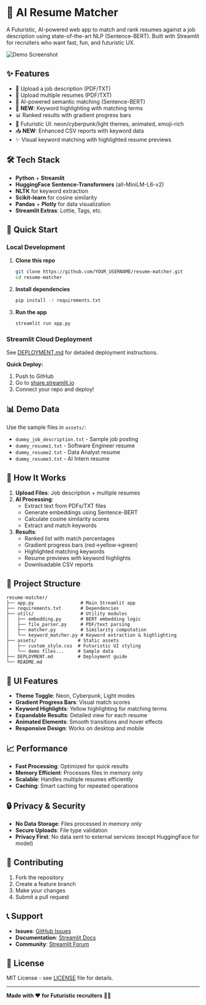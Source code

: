 # 🚀 AI Resume Matcher

A Futuristic, AI-powered web app to match and rank resumes against a job description using state-of-the-art NLP (Sentence-BERT). Built with Streamlit for recruiters who want fast, fun, and futuristic UX.

![Demo Screenshot](assets/demo_screenshot.png)

## ✨ Features
- 🧠 Upload a job description (PDF/TXT)
- 📄 Upload multiple resumes (PDF/TXT)
- 🤖 AI-powered semantic matching (Sentence-BERT)
- 🎯 **NEW**: Keyword highlighting with matching terms
- 📊 Ranked results with gradient progress bars
- 🎨 Futuristic UI: neon/cyberpunk/light themes, animated, emoji-rich
- 📥 **NEW**: Enhanced CSV reports with keyword data
- ✨ Visual keyword matching with highlighted resume previews

## 🛠️ Tech Stack
- **Python** + **Streamlit**
- **HuggingFace Sentence-Transformers** (all-MiniLM-L6-v2)
- **NLTK** for keyword extraction
- **Scikit-learn** for cosine similarity
- **Pandas** + **Plotly** for data visualization
- **Streamlit Extras**: Lottie, Tags, etc.

## 🚀 Quick Start

### Local Development
1. **Clone this repo**
   ```bash
   git clone https://github.com/YOUR_USERNAME/resume-matcher.git
   cd resume-matcher
   ```

2. **Install dependencies**
   ```bash
   pip install -r requirements.txt
   ```

3. **Run the app**
   ```bash
   streamlit run app.py
   ```

### Streamlit Cloud Deployment
See [DEPLOYMENT.md](DEPLOYMENT.md) for detailed deployment instructions.

**Quick Deploy:**
1. Push to GitHub
2. Go to [share.streamlit.io](https://share.streamlit.io)
3. Connect your repo and deploy!

## 📊 Demo Data
Use the sample files in `assets/`:
- `dummy_job_description.txt` - Sample job posting
- `dummy_resume1.txt` - Software Engineer resume
- `dummy_resume2.txt` - Data Analyst resume  
- `dummy_resume3.txt` - AI Intern resume

## 🎯 How It Works

1. **Upload Files**: Job description + multiple resumes
2. **AI Processing**: 
   - Extract text from PDFs/TXT files
   - Generate embeddings using Sentence-BERT
   - Calculate cosine similarity scores
   - Extract and match keywords
3. **Results**: 
   - Ranked list with match percentages
   - Gradient progress bars (red→yellow→green)
   - Highlighted matching keywords
   - Resume previews with keyword highlights
   - Downloadable CSV reports

## 📁 Project Structure
```
resume-matcher/
├── app.py                 # Main Streamlit app
├── requirements.txt       # Dependencies
├── utils/                 # Utility modules
│   ├── embedding.py       # BERT embedding logic
│   ├── file_parser.py     # PDF/text parsing
│   ├── matcher.py         # Similarity computation
│   └── keyword_matcher.py # Keyword extraction & highlighting
├── assets/               # Static assets
│   ├── custom_style.css  # Futuristic UI styling
│   └── demo files...     # Sample data
├── DEPLOYMENT.md         # Deployment guide
└── README.md
```

## 🎨 UI Features
- **Theme Toggle**: Neon, Cyberpunk, Light modes
- **Gradient Progress Bars**: Visual match scores
- **Keyword Highlights**: Yellow highlighting for matching terms
- **Expandable Results**: Detailed view for each resume
- **Animated Elements**: Smooth transitions and hover effects
- **Responsive Design**: Works on desktop and mobile

## 📈 Performance
- **Fast Processing**: Optimized for quick results
- **Memory Efficient**: Processes files in memory only
- **Scalable**: Handles multiple resumes efficiently
- **Caching**: Smart caching for repeated operations

## 🔒 Privacy & Security
- **No Data Storage**: Files processed in memory only
- **Secure Uploads**: File type validation
- **Privacy First**: No data sent to external services (except HuggingFace for model)

## 🤝 Contributing
1. Fork the repository
2. Create a feature branch
3. Make your changes
4. Submit a pull request

## 📞 Support
- **Issues**: [GitHub Issues](https://github.com/YOUR_USERNAME/resume-matcher/issues)
- **Documentation**: [Streamlit Docs](https://docs.streamlit.io)
- **Community**: [Streamlit Forum](https://discuss.streamlit.io)

## 📄 License
MIT License - see [LICENSE](LICENSE) file for details.

---

**Made with ❤️ for Futuristic recruiters** 🚀✨ 

